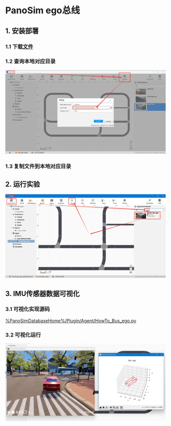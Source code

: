 # PanoSim ego总线

## 1. 安装部署

### 1.1 下载[文件](https://github.com/liyanlee/PanoSim_How_To/tree/main/Bus/ego/PanoSimDatabase)

### 1.2 查询本地对应目录
![image](docs/images/folder.jpg)

### 1.3 复制文件到本地对应目录

## 2. 运行实验
![image](docs/images/open.jpg)


## 3. IMU传感器数据可视化

### 3.1 可视化实现源码
[%PanoSimDatabaseHome%/Plugin/Agent/HowTo_Bus_ego.py](PanoSimDatabase/Plugin/Agent/HowTo_Bus_ego.py)

### 3.2 可视化运行
![image](docs/images/visualization.jpg)
